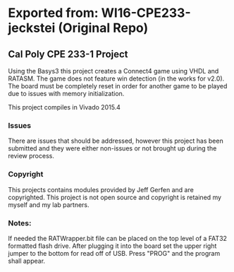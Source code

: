# Exported from: WI16-CPE233-jeckstei (Original Repo)
## Cal Poly CPE 233-1 Project

Using the Basys3 this project creates a Connect4 game using VHDL and RATASM. The game does not feature win detection (in the works for v2.0). The board must be completely reset in order for another game to be played due to issues with memory initialization.

This project compiles in Vivado 2015.4

### Issues
There are issues that should be addressed, however this project has been submitted and they were either non-issues or not brought up during the review process.

### Copyright
This projects contains modules provided by Jeff Gerfen and are copyrighted. This project is not open source and copyright is retained my myself and my lab partners.

### Notes:

If needed the RATWrapper.bit file can be placed on the top level of a FAT32 formatted flash drive.
After plugging it into the board set the upper right jumper to the bottom for read off of USB.
Press "PROG" and the program shall appear.




